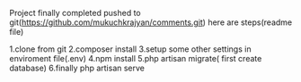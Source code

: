 Project finally completed pushed to git(https://github.com/mukuchkrajyan/comments.git)
here are steps(readme file)

1.clone from git
2.composer install
3.setup some other settings in enviroment file(.env)
4.npm install
5.php artisan migrate( first create database)
6.finally php artisan serve
